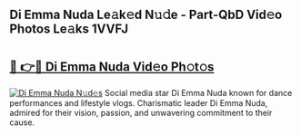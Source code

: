 ## Di Emma Nuda Le𝚊k𝚎d N𝚞𝚍e - Part-QbD Vid𝚎o Photos Le𝚊ks 1VVFJ

# <h2><a href="http://fbf1xrx.evod.top/?m=Di+Emma+Nuda">🔗 👉🔴 Di Emma Nuda Vid𝚎o Ph𝚘t𝚘s</a></h2>

[![Di Emma Nuda N𝚞d𝚎s](https://i.imgur.com/8V9OHl7.gif)](http://fbf1xrx.evod.top/?m=Di+Emma+Nuda)
Social media star Di Emma Nuda known for dance performances and lifestyle vlogs. Charismatic leader Di Emma Nuda, admired for their vision, passion, and unwavering commitment to their cause. 
